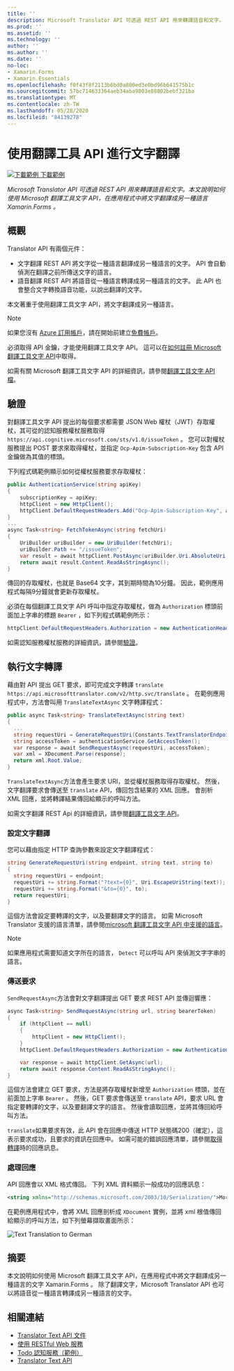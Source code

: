 ```yaml
---
title: ''
description: Microsoft Translator API 可透過 REST API 用來轉譯語音和文字。 本文說明如何使用 Microsoft 翻譯工具文字 API，在應用程式中將文字翻譯成另一種語言 Xamarin.Forms 。
ms.prod: ''
ms.assetid: ''
ms.technology: ''
author: ''
ms.author: ''
ms.date: ''
no-loc:
- Xamarin.Forms
- Xamarin.Essentials
ms.openlocfilehash: f0f43f8f2113b6bd0a800ed3e0bd96b641575b1c
ms.sourcegitcommit: 57bc714633364aeb34aba9803e88802bebf321ba
ms.translationtype: MT
ms.contentlocale: zh-TW
ms.lasthandoff: 05/28/2020
ms.locfileid: "84139278"
---
```

# <a name="text-translation-using-the-translator-api"></a>使用翻譯工具 API 進行文字翻譯

[![下載範例 ](~/media/shared/download.png) 下載範例](https://docs.microsoft.com/samples/xamarin/xamarin-forms-samples/webservices-todocognitiveservices)

_Microsoft Translator API 可透過 REST API 用來轉譯語音和文字。本文說明如何使用 Microsoft 翻譯工具文字 API，在應用程式中將文字翻譯成另一種語言 Xamarin.Forms 。_

## <a name="overview"></a>概觀

Translator API 有兩個元件：

- 文字翻譯 REST API 將文字從一種語言翻譯成另一種語言的文字。 API 會自動偵測在翻譯之前所傳送文字的語言。
- 語音翻譯 REST API 將語音從一種語言轉譯成另一種語言的文字。 此 API 也會整合文字轉換語音功能，以說出翻譯的文字。

本文著重于使用翻譯工具文字 API，將文字翻譯成另一種語言。

> [!NOTE]
> 如果您沒有 [Azure 訂用帳戶](/azure/guides/developer/azure-developer-guide#understanding-accounts-subscriptions-and-billing)，請在開始前建立[免費帳戶](https://aka.ms/azfree-docs-mobileapps)。

必須取得 API 金鑰，才能使用翻譯工具文字 API。 這可以在[如何註冊 Microsoft 翻譯工具文字 API](/azure/cognitive-services/translator/translator-text-how-to-signup/)中取得。

如需有關 Microsoft 翻譯工具文字 API 的詳細資訊，請參閱[翻譯工具文字 API 檔](/azure/cognitive-services/translator/)。

## <a name="authentication"></a>驗證

對翻譯工具文字 API 提出的每個要求都需要 JSON Web 權杖（JWT）存取權杖，其可從的認知服務權杖服務取得 `https://api.cognitive.microsoft.com/sts/v1.0/issueToken` 。 您可以對權杖服務提出 POST 要求來取得權杖，並指定 `Ocp-Apim-Subscription-Key` 包含 API 金鑰做為其值的標頭。

下列程式碼範例顯示如何從權杖服務要求存取權杖：

```csharp
public AuthenticationService(string apiKey)
{
    subscriptionKey = apiKey;
    httpClient = new HttpClient();
    httpClient.DefaultRequestHeaders.Add("Ocp-Apim-Subscription-Key", apiKey);
}
...
async Task<string> FetchTokenAsync(string fetchUri)
{
    UriBuilder uriBuilder = new UriBuilder(fetchUri);
    uriBuilder.Path += "/issueToken";
    var result = await httpClient.PostAsync(uriBuilder.Uri.AbsoluteUri, null);
    return await result.Content.ReadAsStringAsync();
}
```

傳回的存取權杖，也就是 Base64 文字，其到期時間為10分鐘。 因此，範例應用程式每隔9分鐘就會更新存取權杖。

必須在每個翻譯工具文字 API 呼叫中指定存取權杖，做為 `Authorization` 標頭前面加上字串的標題 `Bearer` ，如下列程式碼範例所示：

```csharp
httpClient.DefaultRequestHeaders.Authorization = new AuthenticationHeaderValue("Bearer", bearerToken);
```

如需認知服務權杖服務的詳細資訊，請參閱[驗證](/azure/cognitive-services/translator/reference/v3-0-reference#authentication)。

## <a name="performing-text-translation"></a>執行文字轉譯

藉由對 API 提出 GET 要求，即可完成文字轉譯 `translate` `https://api.microsofttranslator.com/v2/http.svc/translate` 。 在範例應用程式中，方法會叫用 `TranslateTextAsync` 文字轉譯程式：

```csharp
public async Task<string> TranslateTextAsync(string text)
{
  ...
  string requestUri = GenerateRequestUri(Constants.TextTranslatorEndpoint, text, "en", "de");
  string accessToken = authenticationService.GetAccessToken();
  var response = await SendRequestAsync(requestUri, accessToken);
  var xml = XDocument.Parse(response);
  return xml.Root.Value;
}
```

`TranslateTextAsync`方法會產生要求 URI，並從權杖服務取得存取權杖。 然後，文字翻譯要求會傳送至 `translate` API，傳回包含結果的 XML 回應。 會剖析 XML 回應，並將轉譯結果傳回給顯示的呼叫方法。

如需文字翻譯 REST Api 的詳細資訊，請參閱[翻譯工具文字 API](/azure/cognitive-services/translator/reference/v3-0-reference)。

### <a name="configuring-text-translation"></a>設定文字翻譯

您可以藉由指定 HTTP 查詢參數來設定文字翻譯程式：

```csharp
string GenerateRequestUri(string endpoint, string text, string to)
{
  string requestUri = endpoint;
  requestUri += string.Format("?text={0}", Uri.EscapeUriString(text));
  requestUri += string.Format("&to={0}", to);
  return requestUri;
}
```

這個方法會設定要轉譯的文字，以及要翻譯文字的語言。 如需 Microsoft Translator 支援的語言清單，請參閱[microsoft 翻譯工具文字 API 中支援的語言](/azure/cognitive-services/translator/languages/)。

> [!NOTE]
> 如果應用程式需要知道文字所在的語言， `Detect` 可以呼叫 API 來偵測文字字串的語言。

### <a name="sending-the-request"></a>傳送要求

`SendRequestAsync`方法會對文字翻譯提出 GET 要求 REST API 並傳迴響應：

```csharp
async Task<string> SendRequestAsync(string url, string bearerToken)
{
    if (httpClient == null)
    {
        httpClient = new HttpClient();
    }
    httpClient.DefaultRequestHeaders.Authorization = new AuthenticationHeaderValue("Bearer", bearerToken);

    var response = await httpClient.GetAsync(url);
    return await response.Content.ReadAsStringAsync();
}
```

這個方法會建立 GET 要求，方法是將存取權杖新增至 `Authorization` 標頭，並在前面加上字串 `Bearer` 。 然後，GET 要求會傳送至 `translate` API，要求 URL 會指定要轉譯的文字，以及要翻譯文字的語言。 然後會讀取回應，並將其傳回給呼叫方法。

`translate`如果要求有效，此 API 會在回應中傳送 HTTP 狀態碼200（確定），這表示要求成功，且要求的資訊在回應中。 如需可能的錯誤回應清單，請參閱[取得轉譯](/azure/cognitive-services/translator/reference/v3-0-translate)時的回應訊息。

### <a name="processing-the-response"></a>處理回應

API 回應會以 XML 格式傳回。 下列 XML 資料顯示一般成功的回應訊息：

```xml
<string xmlns="http://schemas.microsoft.com/2003/10/Serialization/">Morgen kaufen gehen ein</string>
```

在範例應用程式中，會將 XML 回應剖析成 `XDocument` 實例，並將 xml 根值傳回給顯示的呼叫方法，如下列螢幕擷取畫面所示：

![](text-translation-images/text-translation.png "Text Translation to German")

## <a name="summary"></a>摘要

本文說明如何使用 Microsoft 翻譯工具文字 API，在應用程式中將文字翻譯成另一種語言的文字 Xamarin.Forms 。 除了翻譯文字，Microsoft Translator API 也可以將語音從一種語言轉譯成另一種語言的文字。

## <a name="related-links"></a>相關連結

- [Translator Text API 文件](/azure/cognitive-services/translator/)
- [使用 RESTful Web 服務](~/xamarin-forms/data-cloud/web-services/rest.md)
- [Todo 認知服務（範例）](https://docs.microsoft.com/samples/xamarin/xamarin-forms-samples/webservices-todocognitiveservices)
- [Translator Text API](/azure/cognitive-services/translator/reference/v3-0-reference)
